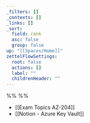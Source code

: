 ```yaml
---
_filters: []
_contexts: []
_links: []
_sort:
  field: rank
  asc: false
  group: false
up: "[[Spaces/Home]]"
zettelFlowSettings:
  root: false
  actions: []
  label: ""
  childrenHeader: ""
---
```


%%  %%
* [[Exam Topics AZ-204]]
* [[Notion - Azure Key Vault]]

